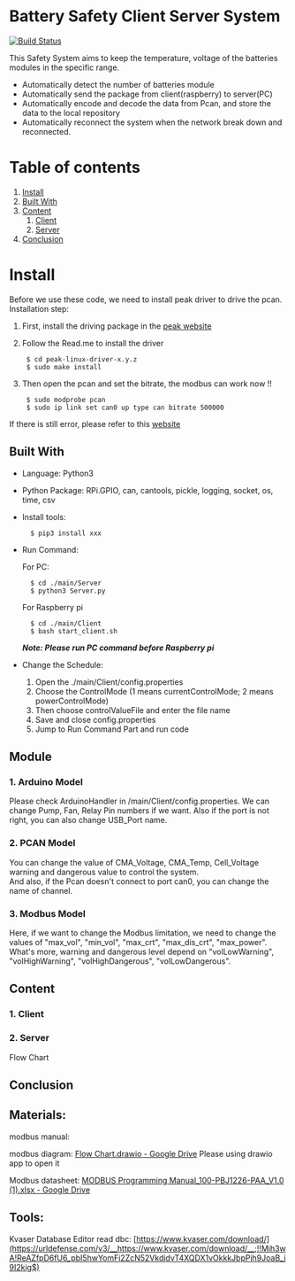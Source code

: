 # Battery Safety Client Server System

[![Build Status](https://travis-ci.org/joemccann/dillinger.svg?branch=master)](https://travis-ci.org/joemccann/dillinger)

This Safety System aims to keep the temperature, voltage of the batteries modules in the specific range. 

- Automatically detect the number of batteries module
- Automatically send the package from client(raspberry) to server(PC)
- Automatically encode and decode the data from Pcan, and store the data to the local repository
- Automatically reconnect the system when the network break down and reconnected.

# Table of contents

1. [Install](#Install)
2. [Built With](#BuiltWith)
3. [Content](#Content)
   1. [Client](#Client)
   2. [Server](#Server)
4. [Conclusion](#Conclusion)

# Install <a name="Install"></a>

Before we use these code, we need to install peak driver to drive the pcan. <br/>
Installation step: <br />

1. First, install the driving package in the [peak website](https://www.peak-system.com/fileadmin/media/linux/files/peak-linux-driver-8.11.0.tar.gz) 
2. Follow the Read.me to install the driver
   
   ```console
    $ cd peak-linux-driver-x.y.z
    $ sudo make install
   ```
3. Then open the pcan and set the bitrate, the modbus can work now !!
   
   ```console
    $ sudo modprobe pcan
    $ sudo ip link set can0 up type can bitrate 500000
   ```

If there is still error, please refer to this [website](https://forum.peak-system.com/viewtopic.php?f=59&t=3381)

## Built With <a name="BuiltWith"></a>

<!---
your comment goes here
and here
-->

* Language: Python3 <br />

* Python Package: RPi.GPIO, can, cantools, pickle, logging, socket, os, time, csv <br />

* Install tools:
  
  ```console
    $ pip3 install xxx
  ```

* Run Command: <br />
 
 
    For PC: 
    
        $ cd ./main/Server
        $ python3 Server.py 
    
    
    
    For Raspberry pi

        $ cd ./main/Client
        $ bash start_client.sh
        
      
    ***Note: Please run PC command before Raspberry pi***
    
* Change the Schedule: <br />
   1. Open the ./main/Client/config.properties <br />
   2. Choose the ControlMode (1 means currentControlMode; 2 means powerControlMode) <br />
   3. Then choose controlValueFile and enter the file name <br />
   4. Save and close config.properties <br />
   5. Jump to Run Command Part and run code <br />
   
   
## Module <a name="Module"></a>

### 1. Arduino Model

Please check ArduinoHandler in /main/Client/config.properties. We can change Pump, Fan, Relay Pin numbers if we want. Also if the port is not right, you can also change USB_Port name. 

### 2. PCAN Model
You can change the value of CMA_Voltage, CMA_Temp, Cell_Voltage warning and dangerous value to control the system. <br /> And also, if the Pcan doesn't connect to port can0, you can change the name of channel. 

### 3. Modbus Model
Here, if we want to change the Modbus limitation, we need to change the values of  "max_vol", "min_vol", "max_crt", "max_dis_crt", "max_power". <br /> What's more, warning and dangerous level depend on "volLowWarning", "volHighWarning", "volHighDangerous", "volLowDangerous".

## Content  <a name="Content"></a>

### 1. Client <a name="Client"></a>


#### 

### 2. Server <a name="Server"></a>

Flow Chart

## Conclusion <a name="Conclusion"></a>

## Materials:

modbus manual:

modbus diagram:  [Flow Chart.drawio - Google Drive](https://drive.google.com/file/d/1NNy5NgrcA9PDrtHOePHVPRTp49nq5HQm/view?usp=sharing) Please using drawio app to open it

Modbus datasheet: [MODBUS Programming Manual_100-PBJ1226-PAA_V1.0 (1).xlsx - Google Drive](https://drive.google.com/file/d/1G2-0vgNjH8J68ZtONMKIYocuhhOb2BkP/view?usp=sharing)

## Tools:

 Kvaser Database Editor read dbc: [https://www.kvaser.com/download/](https://urldefense.com/v3/__https://www.kvaser.com/download/__;!!Mih3wA!ReAZfpD6fU6_pbI5hwYomFi2ZcN52VkdjdvT4XQDX1vOkkkJbpPjh9JoaB_i9I2kig$)
